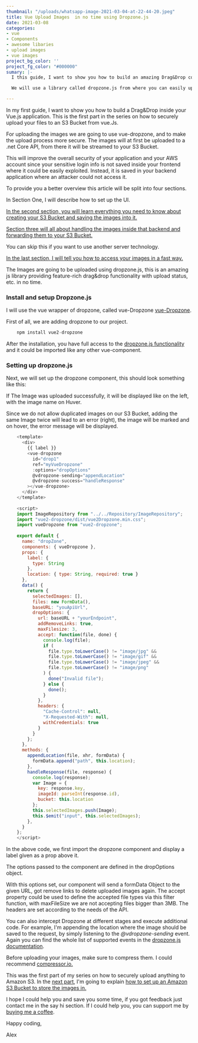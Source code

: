 ```yaml
---
thumbnail: "/uploads/whatsapp-image-2021-03-04-at-22-44-20.jpeg"
title: Vue Upload Images  in no time using Dropzone.js
date: 2021-03-08
categories:
- vue
- Components
- awesome libaries
- upload images
- vue images
project_bg_color: ''
project_fg_color: "#000000"
sumary: |-
  I this guide, I want to show you how to build an amazing Drag&Drop component, to upload one or multiple images in vue.js.

  We will use a library called dropzone.js from where you can easily upload images to nearly everywhere.

---
```

In my first guide, I want to show you how to build a Drag&Drop inside your Vue.js application. This is the first part in the series on how to securely upload your files to an S3 Bucket from vue.Js.

For uploading the images we are going to use vue-dropzone, and to make the upload process more secure. The images will at first be uploaded to a .net Core API, from there it will be streamed to your S3 Bucket.

This will improve the overall security of your application and your AWS account since your sensitive login info is not saved inside your frontend where it could be easily exploited. Instead, it is saved in your backend application where an attacker could not access it.

To provide you a better overview this article will be split into four sections.

In Section One, I will describe how to set up the UI.

[In the second section, you will learn everything you need to know about creating your S3 Bucket and saving the images into it.](https://www.the-koi.com/projects/create-and-manage-an-amazon-s3-bucket/)

[Section three will all about handling the images inside that backend and forwarding them to your S3 Bucket.](https://www.the-koi.com/projects/create-and-manage-an-amazon-s3-bucket/)

You can skip this if you want to use another server technology.

[In the last section, I will tell you how to access your images in a fast way.](https://www.the-koi.com/projects/load-your-s3-images-blazing-fast-using-aws-cloudfront/)

The Images are going to be uploaded using dropzone.js, this is an amazing js library providing feature-rich drag&drop functionality with upload status, etc. in no time.

### Install and setup Dropzone.js

I will use the vue wrapper of dropzone, called vue-Dropzone [vue-Dropzone](https://rowanwins.github.io/vue-dropzone/docs/dist/#/installation "vue-dropzone").

First of all, we are adding dropzone to our project.

``` js
    npm install vue2-dropzone
```

After the installation, you have full access to the [dropzone.js functionality](https://www.dropzonejs.com/#installation) and it could be imported like any other vue-component.

### Setting up dropzone.js

Next, we will set up the dropzone component, this should look something like this:

If The Image was uploaded successfully, it will be displayed like on the left, with the image name on Huver.

Since we do not allow duplicated images on our S3 Bucket, adding the same Image twice will lead to an error (right), the image will be marked and on hover, the error message will be displayed.

```js
    <template>
      <div>
        {{ label }}
        <vue-dropzone
          id="drop1"
          ref="myVueDropzone"
          :options="dropOptions"
          @vdropzone-sending="appendLocation"
          @vdropzone-success="handleResponse"
        ></vue-dropzone>
      </div>
    </template>
    
    <script>
    import ImageRepository from "../../Repository/ImageRepository";
    import "vue2-dropzone/dist/vue2Dropzone.min.css";
    import vueDropzone from "vue2-dropzone";
    
    export default {
      name: "dropZone",
      components: { vueDropzone },
      props: {
        label: {
          type: String
        },
        location: { type: String, required: true }
      },
      data() {
        return {
          selectedImages: [],
          files: new FormData(),
          baseURL: "youApiUrl",
          dropOptions: {
            url: baseURL + "yourEndpoint",
            addRemoveLinks: true,
            maxFilesize: 3,
            accept: function(file, done) {
              console.log(file);
              if (
                file.type.toLowerCase() != "image/jpg" &&
                file.type.toLowerCase() != "image/gif" &&
                file.type.toLowerCase() != "image/jpeg" &&
                file.type.toLowerCase() != "image/png"
              ) {
                done("Invalid file");
              } else {
                done();
              }
            },
            headers: {
              "Cache-Control": null,
              "X-Requested-With": null,
              withCredentials: true
            }
          }
        };
      },
      methods: {
        appendLocation(file, xhr, formData) {
          formData.append("path", this.location);
        },
        handleResponse(file, response) {
          console.log(response);
          var Image = {
            key: response.key,
            imageId: parseInt(response.id),
            bucket: this.location
          };
          this.selectedImages.push(Image);
          this.$emit("input", this.selectedImages);
        },
      }
    };
    </script>
```

In the above code, we first import the dropzone component and display a label given as a prop above it.

The options passed to the component are defined in the dropOptions object.

With this options set, our component will send a formData Object to the given URL, got remove links to delete uploaded images again. The accept property could be used to define the accepted file types via this filter function, with maxFileSize we are not accepting files bigger than 3MB. The headers are set according to the needs of the API.

You can also intercept Dropzone at different stages and execute additional code. For example, I'm appending the location where the image should be saved to the request, by simply listening to the _@vdropzone-sending_ event. Again you can find the whole list of supported events in the  [dropzone.js documentation](https://www.dropzonejs.com/ "dropzone.js docs").

Before uploading your images, make sure to compress them. I could recommend [compressor.io. ](https://compressor.io/)

This was the first part of my series on how to securely upload anything to Amazon S3. In the [next part](https://www.the-koi.com/projects/create-and-manage-an-amazon-s3-bucket/), I'm going to explain [how to set up an Amazon S3 Bucket to store the images in.](https://www.the-koi.com/projects/create-and-manage-an-amazon-s3-bucket/)

I hope I could help you and save you some time, if you got feedback just contact me in the say hi section. If I could help you, you can support me by [buying me a coffee](https://www.buymeacoffee.com/thekoi).

Happy coding,

Alex